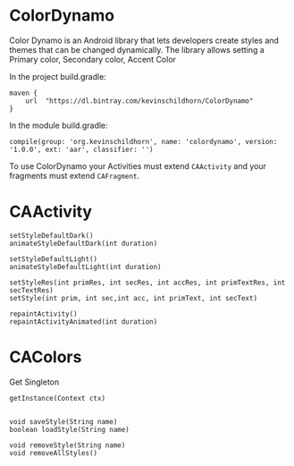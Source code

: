 # ColorDynamo

Color Dynamo is an Android library that lets developers create styles and themes that can be changed dynamically. The library allows setting a Primary color, Secondary color, Accent Color 

In the project build.gradle:


    maven {
        url  "https://dl.bintray.com/kevinschildhorn/ColorDynamo"
    }
    
In the module build.gradle:


    compile(group: 'org.kevinschildhorn', name: 'colordynamo', version: '1.0.0', ext: 'aar', classifier: '')


To use ColorDynamo your Activities must extend `CAActivity` and your fragments must extend `CAFragment`.


# CAActivity

    setStyleDefaultDark()
    animateStyleDefaultDark(int duration)

    setStyleDefaultLight()
    animateStyleDefaultLight(int duration)

    setStyleRes(int primRes, int secRes, int accRes, int primTextRes, int secTextRes)
    setStyle(int prim, int sec,int acc, int primText, int secText)

    repaintActivity()
    repaintActivityAnimated(int duration)
    
   
# CAColors

Get Singleton

    getInstance(Context ctx)
    
    
    void saveStyle(String name)
    boolean loadStyle(String name)
    
    void removeStyle(String name)
    void removeAllStyles()
